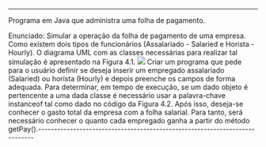 ﻿----------------------------------------------------------------------------
Programa em Java que administra uma folha de pagamento.

Enunciado:
Simular a operação da
folha de pagamento de uma empresa. Como existem dois tipos de
funcionários (Assalariado - Salaried e Horista - Hourly). O diagrama
UML com as classes necessárias para realizar tal simulação é
apresentado na Figura 4.1.
![]([https://github.com/IgorCRH/ExerciciosdeJava/blob/main/9%20-%20Contas%20de%20Banco%20(Heran%C3%A7a)/diagrama9.png](https://blogger.googleusercontent.com/img/b/R29vZ2xl/AVvXsEjCg-2GaBdcAximfzWDGdmWK-A5FugGZmqYabnpZi6ZAd813-OXJyUyDm11rwjVKxkRsEmTDS1BsL67ryWsAcg83_N8IRTe1xogVyymk7wGaSL9lr4pvzgu3mE3kx3vF9u_QtJSEfXrjYaTYlfX1uxQtsX8zddm5zEM64XUivBP24frRSVdXgGAgdTp/s668/poli.png))
Criar um programa que pede para o usuário definir se deseja inserir
um empregado assalariado (Salaried) ou horista (Hourly) e depois
preenche os campos de forma adequada. Para determinar, em tempo
de execução, se um dado objeto é pertencente a uma dada classe é
necessário usar a palavra-chave instanceof tal como dado no código
da Figura 4.2.
Após isso, deseja-se conhecer o gasto total da empresa com a folha
salarial. Para tanto, será necessário conhecer o quanto cada
empregado ganha a partir do método getPay().----------------------------------------------------------------------------
